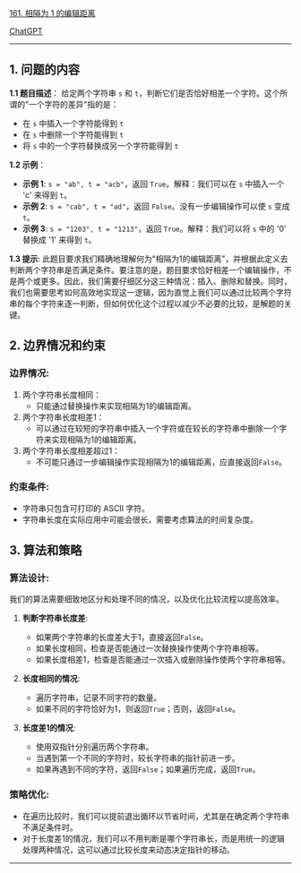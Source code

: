 [161. 相隔为 1 的编辑距离](https://leetcode.cn/problems/one-edit-distance)

[ChatGPT](https://chat.openai.com/share/b6936988-ba8e-4c30-a50d-6231c3baaec4)

---

## 1. 问题的内容
**1.1 题目描述**：
给定两个字符串 `s` 和 `t`，判断它们是否恰好相差一个字符。这个所谓的"一个字符的差异"指的是：

- 在 `s` 中插入一个字符能得到 `t`
- 在 `s` 中删除一个字符能得到 `t`
- 将 `s` 中的一个字符替换成另一个字符能得到 `t`

**1.2 示例**：
- **示例 1**: `s = "ab", t = "acb"`，返回 `True`。解释：我们可以在 `s` 中插入一个 'c' 来得到 `t`。
- **示例 2**: `s = "cab", t = "ad"`，返回 `False`。没有一步编辑操作可以使 `s` 变成 `t`。
- **示例 3**: `s = "1203", t = "1213"`，返回 `True`。解释：我们可以将 `s` 中的 '0' 替换成 '1' 来得到 `t`。

**1.3 提示**:
此题目要求我们精确地理解何为"相隔为1的编辑距离"，并根据此定义去判断两个字符串是否满足条件。要注意的是，题目要求恰好相差一个编辑操作，不是两个或更多。因此，我们需要仔细区分这三种情况：插入、删除和替换。同时，我们也需要思考如何高效地实现这一逻辑，因为直觉上我们可以通过比较两个字符串的每个字符来逐一判断，但如何优化这个过程以减少不必要的比较，是解题的关键。

## 2. 边界情况和约束
### **边界情况**:

1. 两个字符串长度相同：
   - 只能通过替换操作来实现相隔为1的编辑距离。
2. 两个字符串长度相差1：
   - 可以通过在较短的字符串中插入一个字符或在较长的字符串中删除一个字符来实现相隔为1的编辑距离。
3. 两个字符串长度相差超过1：
   - 不可能只通过一步编辑操作实现相隔为1的编辑距离，应直接返回`False`。

### **约束条件**:

- 字符串只包含可打印的 ASCII 字符。
- 字符串长度在实际应用中可能会很长，需要考虑算法的时间复杂度。

## 3. 算法和策略
### **算法设计**:

我们的算法需要细致地区分和处理不同的情况，以及优化比较流程以提高效率。

1. **判断字符串长度差**:
   - 如果两个字符串的长度差大于1，直接返回`False`。
   - 如果长度相同，检查是否能通过一次替换操作使两个字符串相等。
   - 如果长度相差1，检查是否能通过一次插入或删除操作使两个字符串相等。

2. **长度相同的情况**:
   - 遍历字符串，记录不同字符的数量。
   - 如果不同的字符恰好为1，则返回`True`；否则，返回`False`。

3. **长度差1的情况**:
   - 使用双指针分别遍历两个字符串。
   - 当遇到第一个不同的字符时，较长字符串的指针前进一步。
   - 如果再遇到不同的字符，返回`False`；如果遍历完成，返回`True`。

### **策略优化**:

- 在遍历比较时，我们可以提前退出循环以节省时间，尤其是在确定两个字符串不满足条件时。
- 对于长度差1的情况，我们可以不用判断是哪个字符串长，而是用统一的逻辑处理两种情况，这可以通过比较长度来动态决定指针的移动。


---